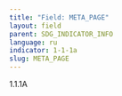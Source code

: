 ```yaml
---
title: "Field: META_PAGE"
layout: field
parent: SDG_INDICATOR_INFO
language: ru
indicator: 1-1-1a
slug: META_PAGE
---
```

1.1.1A